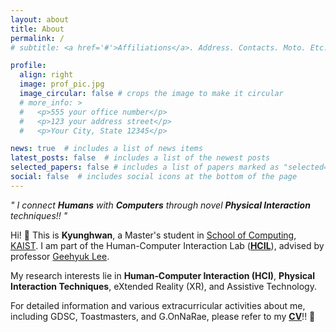 ```yaml
---
layout: about
title: About
permalink: /
# subtitle: <a href='#'>Affiliations</a>. Address. Contacts. Moto. Etc.

profile:
  align: right
  image: prof_pic.jpg
  image_circular: false # crops the image to make it circular
  # more_info: >
  #   <p>555 your office number</p>
  #   <p>123 your address street</p>
  #   <p>Your City, State 12345</p>

news: true  # includes a list of news items
latest_posts: false  # includes a list of the newest posts
selected_papers: false # includes a list of papers marked as "selected={true}"
social: false  # includes social icons at the bottom of the page
---
```


*" I connect **Humans** with **Computers** through novel **Physical Interaction** techniques!! "*

Hi! 👋 This is **Kyunghwan**, a Master's student in [School of Computing](https://cs.kaist.ac.kr/), [KAIST](https://www.kaist.ac.kr/).
I am part of the Human-Computer Interaction Lab (**[HCIL](https://hcil.kaist.ac.kr/)**), advised by professor [Geehyuk Lee](https://scholar.google.co.kr/citations?user=wBXkmcQAAAAJ).

My research interests lie in **Human‐Computer Interaction (HCI)**, **Physical Interaction Techniques**, eXtended Reality (XR), and Assistive Technology.

For detailed information and various extracurricular activities about me, including GDSC, Toastmasters, and G.OnNaRae, please refer to my **[CV](https://kyunghwan.xyz/assets/pdf/CV_KyunghwanKim.pdf)**!! 🙌
